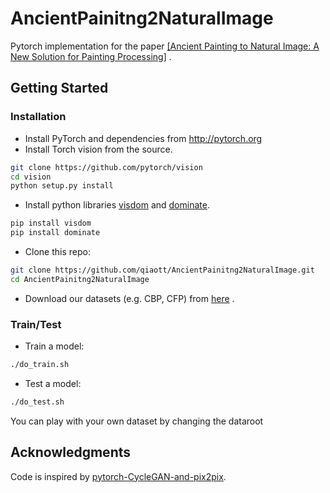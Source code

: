 # AncientPainitng2NaturalImage
Pytorch implementation for the paper [[Ancient Painting to Natural Image: A New Solution for Painting Processing]](https://arxiv.org/pdf/1901.00224.pdf) .

## Getting Started
### Installation
- Install PyTorch and dependencies from http://pytorch.org
- Install Torch vision from the source.
```bash
git clone https://github.com/pytorch/vision
cd vision
python setup.py install
```
- Install python libraries [visdom](https://github.com/facebookresearch/visdom) and [dominate](https://github.com/Knio/dominate).
```bash
pip install visdom
pip install dominate
```
- Clone this repo:
```bash
git clone https://github.com/qiaott/AncientPainitng2NaturalImage.git
cd AncientPainitng2NaturalImage
```
- Download our datasets (e.g. CBP, CFP) from [here](https://drive.google.com/open?id=1ilqfMC3A9Kt6CaoZZCT9tI-wWRl1kLFB) .


### Train/Test

- Train a model:
```bash
./do_train.sh
```

- Test a model:
```bash
./do_test.sh
```

You can play with your own dataset by changing the dataroot
## Acknowledgments
Code is inspired by [pytorch-CycleGAN-and-pix2pix](https://github.com/junyanz/pytorch-CycleGAN-and-pix2pix).
